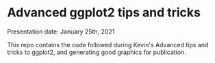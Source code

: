 # Advanced ggplot2 tips and tricks

Presentation date: January 25th, 2021

This repo contains the code followed during Kevin's Advanced tips and tricks to ggplot2, and generating good graphics for publication.
